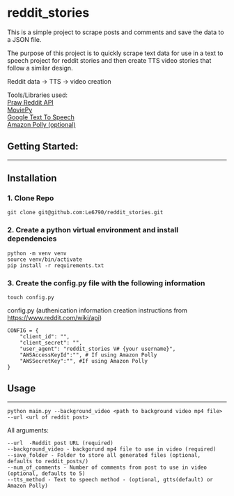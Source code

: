 # reddit_stories

This is a simple project to scrape posts and comments and save the data to a JSON file.

The purpose of this project is to quickly scrape text data for use in a text to speech project for reddit stories and then create TTS video stories that follow a similar design.

Reddit data -> TTS -> video creation

Tools/Libraries used:<br/>
[Praw Reddit API](https://praw.readthedocs.io/en/stable/) <br/>
[MoviePy](https://zulko.github.io/moviepy/) <br/>
[Google Text To Speech](https://gtts.readthedocs.io/en/latest/)<br/>
[Amazon Polly (optional)](https://aws.amazon.com/polly/)<br/>



## Getting Started:
---
## Installation
### 1. Clone Repo
```
git clone git@github.com:Le6790/reddit_stories.git
```

### 2. Create a python virtual environment and install dependencies
```
python -m venv venv
source venv/bin/activate
pip install -r requirements.txt
```

### 3. Create the config.py file with the following information
```
touch config.py
```
config.py (authenication information creation instructions from https://www.reddit.com/wiki/api)
```
CONFIG = {
    "client_id": "",
    "client_secret": "",
    "user_agent": "reddit_stories V# {your username}",
    "AWSAccessKeyId":"", # If using Amazon Polly
    "AWSSecretKey":"", #If using Amazon Polly
}
```
## Usage
---
```
python main.py --background_video <path to background video mp4 file> --url <url of reddit post>
```
All arguments:
```
--url  -Reddit post URL (required)
--background_video - backgorund mp4 file to use in video (required)
--save_folder - Folder to store all generated files (optional, defaults to reddit_posts/)
--num_of_comments - Number of comments from post to use in video (optional, defaults to 5)
--tts_method - Text to speech method - (optional, gtts(default) or Amazon Polly)
```